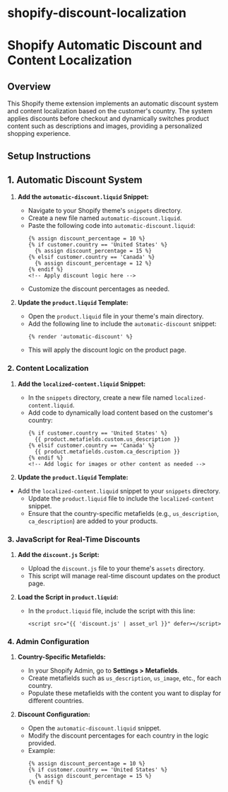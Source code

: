 # shopify-discount-localization

# Shopify Automatic Discount and Content Localization

## Overview

This Shopify theme extension implements an automatic discount system and content localization based on the customer's country. The system applies discounts before checkout and dynamically switches product content such as descriptions and images, providing a personalized shopping experience.

## Setup Instructions

## 1. Automatic Discount System

1. **Add the `automatic-discount.liquid` Snippet:**
   - Navigate to your Shopify theme's `snippets` directory.
   - Create a new file named `automatic-discount.liquid`.
   - Paste the following code into `automatic-discount.liquid`:
     ```liquid
     {% assign discount_percentage = 10 %}
     {% if customer.country == 'United States' %}
       {% assign discount_percentage = 15 %}
     {% elsif customer.country == 'Canada' %}
       {% assign discount_percentage = 12 %}
     {% endif %}
     <!-- Apply discount logic here -->
     ```
   - Customize the discount percentages as needed.

2. **Update the `product.liquid` Template:**
   - Open the `product.liquid` file in your theme's main directory.
   - Add the following line to include the `automatic-discount` snippet:
     ```liquid
     {% render 'automatic-discount' %}
     ```
   - This will apply the discount logic on the product page.

### 2. Content Localization

1. **Add the `localized-content.liquid` Snippet:**
   - In the `snippets` directory, create a new file named `localized-content.liquid`.
   - Add code to dynamically load content based on the customer's country:
     ```liquid
     {% if customer.country == 'United States' %}
       {{ product.metafields.custom.us_description }}
     {% elsif customer.country == 'Canada' %}
       {{ product.metafields.custom.ca_description }}
     {% endif %}
     <!-- Add logic for images or other content as needed -->
     ```

2. **Update the `product.liquid` Template:**
 - Add the `localized-content.liquid` snippet to your `snippets` directory.
   - Update the `product.liquid` file to include the `localized-content` snippet.
   - Ensure that the country-specific metafields (e.g., `us_description`, `ca_description`) are added to your products.

### 3. JavaScript for Real-Time Discounts

1. **Add the `discount.js` Script:**
   - Upload the `discount.js` file to your theme's `assets` directory.
   - This script will manage real-time discount updates on the product page.

2. **Load the Script in `product.liquid`:**
   - In the `product.liquid` file, include the script with this line:
     ```liquid
     <script src="{{ 'discount.js' | asset_url }}" defer></script>
     ```

### 4. Admin Configuration

1. **Country-Specific Metafields:**
   - In your Shopify Admin, go to **Settings > Metafields**.
   - Create metafields such as `us_description`, `us_image`, etc., for each country.
   - Populate these metafields with the content you want to display for different countries.

2. **Discount Configuration:**
   - Open the `automatic-discount.liquid` snippet.
   - Modify the discount percentages for each country in the logic provided.
   - Example:
     ```liquid
     {% assign discount_percentage = 10 %}
     {% if customer.country == 'United States' %}
       {% assign discount_percentage = 15 %}
     {% endif %}
     ```
